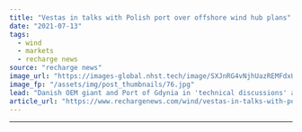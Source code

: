 ```yaml
---
title: "Vestas in talks with Polish port over offshore wind hub plans"
date: "2021-07-13"
tags: 
  - wind
  - markets
  - recharge news
source: "recharge news"
image_url: "https://images-global.nhst.tech/image/SXJnRG4vNjhUazREMFdxUUsxdUV3RmpWalZHT1BaRnFreThvZ3RhNDBFND0=/nhst/binary/f334598645d71f71d22705008fdaa5a1"
image_fp: "/assets/img/post_thumbnails/76.jpg"
lead: "Danish OEM giant and Port of Gdynia in 'technical discussions' as Baltic site gears up to play role in coming build-out"
article_url: "https://www.rechargenews.com/wind/vestas-in-talks-with-polish-port-over-offshore-wind-hub-plans/2-1-1039351"
---
```


---
